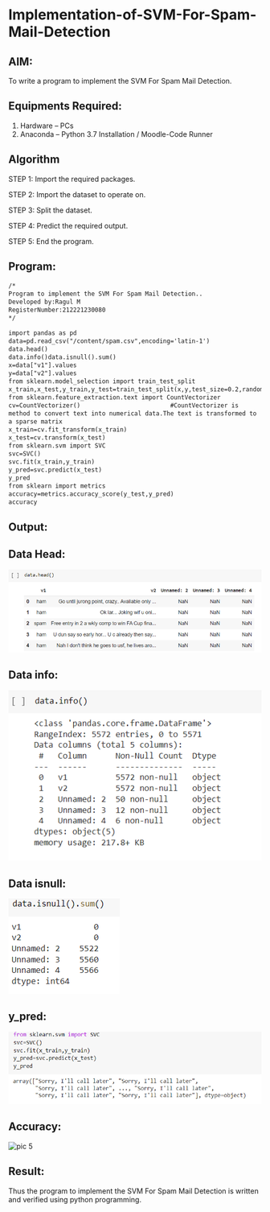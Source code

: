 # Implementation-of-SVM-For-Spam-Mail-Detection

## AIM:
To write a program to implement the SVM For Spam Mail Detection.

## Equipments Required:
1. Hardware – PCs
2. Anaconda – Python 3.7 Installation / Moodle-Code Runner

## Algorithm
STEP 1:
Import the required packages.

STEP 2:
Import the dataset to operate on.

STEP 3:
Split the dataset.

STEP 4:
Predict the required output.

STEP 5:
End the program.
## Program:
```
/*
Program to implement the SVM For Spam Mail Detection..
Developed by:Ragul M 
RegisterNumber:212221230080  
*/
```
~~~
import pandas as pd
data=pd.read_csv("/content/spam.csv",encoding='latin-1')
data.head()
data.info()data.isnull().sum()
x=data["v1"].values
y=data["v2"].values
from sklearn.model_selection import train_test_split
x_train,x_test,y_train,y_test=train_test_split(x,y,test_size=0.2,random_state=0)
from sklearn.feature_extraction.text import CountVectorizer
cv=CountVectorizer()                         #CountVectorizer is method to convert text into numerical data.The text is transformed to a sparse matrix
x_train=cv.fit_transform(x_train)
x_test=cv.transform(x_test)
from sklearn.svm import SVC
svc=SVC()
svc.fit(x_train,y_train)
y_pred=svc.predict(x_test)
y_pred
from sklearn import metrics
accuracy=metrics.accuracy_score(y_test,y_pred)
accuracy
~~~
## Output:
## Data Head:
![pic 1](https://github.com/ragulmani936/Implementation-of-SVM-For-Spam-Mail-Detection/blob/main/data%20head.png)
## Data info:
![pic 2](https://github.com/ragulmani936/Implementation-of-SVM-For-Spam-Mail-Detection/blob/main/data%20info.png)
## Data isnull:
![pic 3](https://github.com/ragulmani936/Implementation-of-SVM-For-Spam-Mail-Detection/blob/main/data%20isnull.png)
## y_pred:
![pic 4](https://github.com/ragulmani936/Implementation-of-SVM-For-Spam-Mail-Detection/blob/main/sklearn.png)
## Accuracy:
![pic 5]()

## Result:
Thus the program to implement the SVM For Spam Mail Detection is written and verified using python programming.
